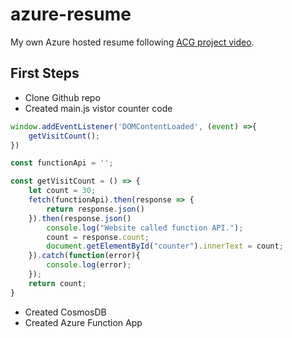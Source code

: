 # azure-resume
My own Azure hosted resume following [ACG project video](https://www.youtube.com/watch?v=ieYrBWmkfno&t=4285s). 

## First Steps

- Clone Github repo 
- Created main.js vistor counter code

```js
window.addEventListener('DOMContentLoaded', (event) =>{
    getVisitCount();
})

const functionApi = '';

const getVisitCount = () => {
    let count = 30;
    fetch(functionApi).then(response => {
        return response.json()
    }).then(response.json()
        console.log("Website called function API.");
        count = response.count;
        document.getElementById("counter").innerText = count;
    }).catch(function(error){
        console.log(error);
    });
    return count;
}
```
- Created CosmosDB
- Created Azure Function App

